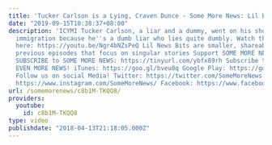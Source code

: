 ```yaml
---
title: 'Tucker Carlson is a Lying, Craven Dunce - Some More News: Lil Bits Of News'
date: "2019-09-15T10:38:37+08:00"
description: 'ICYMI Tucker Carlson, a liar and a dummy, went on his show to lie about
  immigration because he''s a dumb liar who lies quite dumbly. Watch the full episode
  here: https://youtu.be/Ngr4bNZsPeQ Lil News Bits are smaller, shareable clips of
  previous episodes that focus on singular stories Support SOME MORE NEWS: http://www.patreon.com/SomeMoreNews
  SUBSCRIBE to SOME MORE NEWS: https://tinyurl.com/ybfx89rh Subscribe to our podcast,
  EVEN MORE NEWS! iTunes: https://goo.gl/bveu8q Google Play: https://goo.gl/zpnhN9
  Follow us on social Media! Twitter: https://twitter.com/SomeMoreNews Instagram:
  https://www.instagram.com/SomeMoreNews/ Facebook: https://www.facebook.com/SomeMoreNews/'
url: /somemorenews/c8b1M-TKQQ8/
providers:
  youtube:
    id: c8b1M-TKQQ8
type: video
publishdate: "2018-04-13T21:18:05.000Z"
---
```

